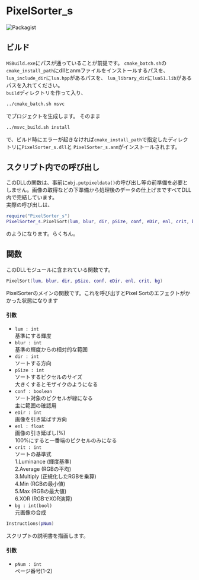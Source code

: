 # PixelSorter_s
![Packagist](https://img.shields.io/packagist/l/doctrine/orm.svg)
## ビルド

`MSBuild.exe`にパスが通っていることが前提です。
`cmake_batch.sh`の`cmake_install_path`にdllとanmファイルをインストールするパスを、
`lua_include_dir`に`lua.hpp`があるパスを、
`lua_library_dir`に`lua51.lib`があるパスを入れてください。  
`build`ディレクトリを作って入り、
```sh
../cmake_batch.sh msvc
```
でプロジェクトを生成します。
そのまま
```sh
../msvc_build.sh install
```
で、ビルド時にエラーが起きなければ`cmake_install_path`で指定したディレクトリに`PixelSorter_s.dll`と
`PixelSorter_s.anm`がインストールされます。


## スクリプト内での呼び出し
このDLLの関数は、事前に`obj.putpixeldata()`の呼び出し等の前準備を必要としません。画像の取得などの下準備から処理後のデータの仕上げまですべてDLL内で完結しています。  
実際の呼び出しは、
```lua
require("PixelSorter_s")
PixelSorter_s.PixelSort(lum, blur, dir, pSize, conf, eDir, enl, crit, bg)
```
のようになります。らくちん。


## 関数
このDLLモジュールに含まれている関数です。

```lua
PixelSort(lum, blur, dir, pSize, conf, eDir, enl, crit, bg)
```
PixelSorterのメインの関数です。これを呼び出すとPixel Sortのエフェクトがかかった状態になります
#### 引数
* `lum : int`  
    基準にする輝度
* `blur : int`  
    基準の輝度からの相対的な範囲
* `dir : int`  
    ソートする方向
* `pSize : int`  
    ソートするピクセルのサイズ  
    大きくするとモザイクのようになる
* `conf : boolean`  
    ソート対象のピクセルが緑になる  
    主に範囲の確認用
* `eDir : int`  
    画像を引き延ばす方向
* `enl : float`  
    画像の引き延ばし(%)  
    100%にすると一番端のピクセルのみになる
* `crit : int`  
    ソートの基準式  
    1.Luminance (輝度基準)  
    2.Average (RGBの平均)  
    3.Multiply (正規化したRGBを乗算)  
    4.Min (RGBの最小値)  
    5.Max (RGBの最大値)  
    6.XOR (RGBでXOR演算)
* `bg : int(bool)`  
    元画像の合成

```lua
Instructions(pNum)
```
スクリプトの説明書を描画します。
#### 引数
* `pNum : int`  
    ページ番号[1-2]
